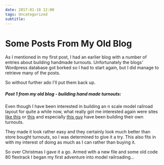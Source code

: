 ```yaml
---
date: 2017-01-18 12:00
tags: Uncategorized
subtitle:
---
```


# Some Posts From My Old Blog

As I mentioned in my first post, I had an earlier blog with a number of entries about building handmade turnouts. Unfortunately the blogs' Wordpress database got borked so I had to start again, but I did manage to retrieve many of the posts.

So without further ado I'll put them back up.

<!--more-->

##### Post 1 from my old blog - building hand made turnouts:

Even though I have been interested in building an n scale model railroad layout for quite a while now, what really got me interested again were sites [like this] or [this] and especially [this guy] have been building their own turnouts. 
 
They made it look rather easy and they certainly look much better than store bought turnouts, so I was determined to give it a try. This also fits in with my interest of doing as much as I can rather than buying it.

So over Christmas I gave it a go. Armed with a new file and some old code 80 flextrack I began my first adventure into model railroading...

[like this]: http://members.shaw.ca/sask.rail/construction/lsbuild/lsswitch.html
[this]: http://www.model-railroad-infoguy.com/hand-laid-track.html
[this guy]: http://www.bronx-terminal.com/?p=4303
